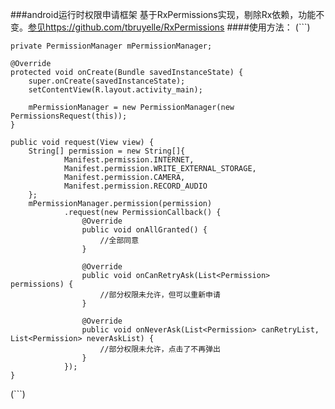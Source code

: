 ###android运行时权限申请框架
基于RxPermissions实现，剔除Rx依赖，功能不变。[参见https://github.com/tbruyelle/RxPermissions](https://github.com/tbruyelle/RxPermissions)
####使用方法：
(```)

    
    private PermissionManager mPermissionManager;
    
    @Override
    protected void onCreate(Bundle savedInstanceState) {
        super.onCreate(savedInstanceState);
        setContentView(R.layout.activity_main);

        mPermissionManager = new PermissionManager(new PermissionsRequest(this));
    }

    public void request(View view) {
        String[] permission = new String[]{
                Manifest.permission.INTERNET,
                Manifest.permission.WRITE_EXTERNAL_STORAGE,
                Manifest.permission.CAMERA,
                Manifest.permission.RECORD_AUDIO
        };
        mPermissionManager.permission(permission)
                .request(new PermissionCallback() {
                    @Override
                    public void onAllGranted() {
                        //全部同意
                    }

                    @Override
                    public void onCanRetryAsk(List<Permission> permissions) {
                        //部分权限未允许，但可以重新申请
                    }

                    @Override
                    public void onNeverAsk(List<Permission> canRetryList, List<Permission> neverAskList) {
                        //部分权限未允许，点击了不再弹出
                    }
                });
    }
(```)